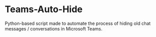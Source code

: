 # Teams-Auto-Hide
Python-based script made to automate the process of hiding old chat messages / conversations in Microsoft Teams.
